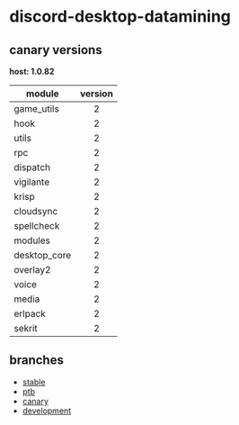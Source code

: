 # discord-desktop-datamining

## canary versions

**host: 1.0.82**

| module | version |
| ------ | :-----: |
| game_utils | 2 |
| hook | 2 |
| utils | 2 |
| rpc | 2 |
| dispatch | 2 |
| vigilante | 2 |
| krisp | 2 |
| cloudsync | 2 |
| spellcheck | 2 |
| modules | 2 |
| desktop_core | 2 |
| overlay2 | 2 |
| voice | 2 |
| media | 2 |
| erlpack | 2 |
| sekrit | 2 |

## branches

- [stable](https://github.com/OpenAsar/discord-desktop-datamining/tree/stable)
- [ptb](https://github.com/OpenAsar/discord-desktop-datamining/tree/ptb)
- [canary](https://github.com/OpenAsar/discord-desktop-datamining/tree/canary)
- [development](https://github.com/OpenAsar/discord-desktop-datamining/tree/development)